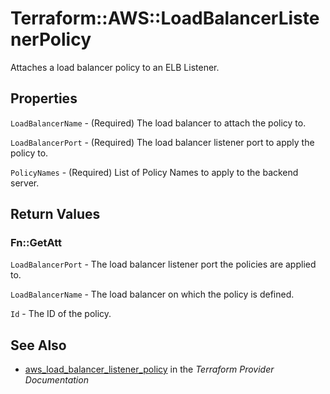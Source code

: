 # Terraform::AWS::LoadBalancerListenerPolicy

Attaches a load balancer policy to an ELB Listener.

## Properties

`LoadBalancerName` - (Required) The load balancer to attach the policy to.

`LoadBalancerPort` - (Required) The load balancer listener port to apply the policy to.

`PolicyNames` - (Required) List of Policy Names to apply to the backend server.


## Return Values

### Fn::GetAtt

`LoadBalancerPort` - The load balancer listener port the policies are applied to.

`LoadBalancerName` - The load balancer on which the policy is defined.

`Id` - The ID of the policy.

## See Also

* [aws_load_balancer_listener_policy](https://www.terraform.io/docs/providers/aws/r/load_balancer_listener_policy.html) in the _Terraform Provider Documentation_